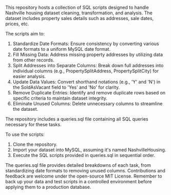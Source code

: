 This repository hosts a collection of SQL scripts designed to handle Nashville housing dataset cleaning, transformation, and analysis. The dataset includes property sales details such as addresses, sale dates, prices, etc. 

The scripts aim to:

1. Standardize Date Formats: Ensure consistency by converting various date formats to a uniform MySQL date format.
2. Fill Missing Data: Address missing property addresses by utilizing data from other records.
3. Split Addresses into Separate Columns: Break down full addresses into individual columns (e.g., PropertySplitAddress, PropertySplitCity) for easier analysis.
4. Update Data Values: Convert shorthand notations (e.g., 'Y' and 'N') in the SoldAsVacant field to 'Yes' and 'No' for clarity.
5. Remove Duplicate Entries: Identify and remove duplicate rows based on specific criteria to maintain dataset integrity.
6. Eliminate Unused Columns: Delete unnecessary columns to streamline the dataset.

The repository includes a queries.sql file containing all SQL queries necessary for these tasks.

To use the scripts:
1. Clone the repository.
2. Import your dataset into MySQL, assuming it's named NashvilleHousing.
3. Execute the SQL scripts provided in queries.sql in sequential order.

The queries.sql file provides detailed breakdowns of each task, from standardizing date formats to removing unused columns. Contributions and feedback are welcome under the open-source MIT License. Remember to back up your data and test scripts in a controlled environment before applying them to a production database.
